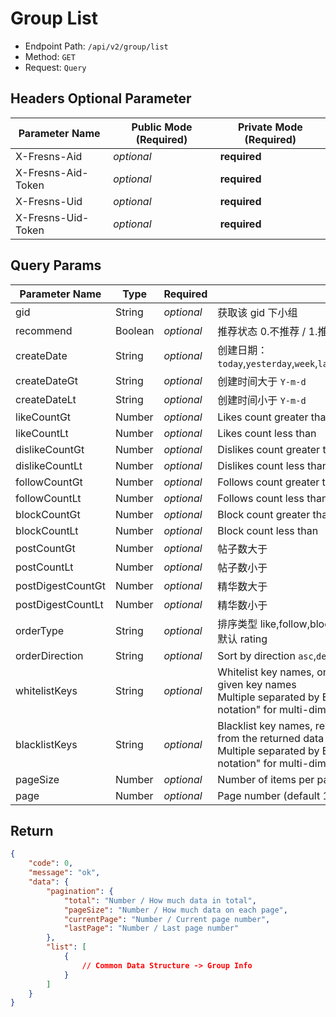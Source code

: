 # Group List

- Endpoint Path: `/api/v2/group/list`
- Method: `GET`
- Request: `Query`

## Headers Optional Parameter

| Parameter Name | Public Mode (Required) | Private Mode (Required) |
| --- | --- | --- |
| X-Fresns-Aid | *optional* | **required** |
| X-Fresns-Aid-Token | *optional* | **required** |
| X-Fresns-Uid | *optional* | **required** |
| X-Fresns-Uid-Token | *optional* | **required** |

## Query Params

| Parameter Name | Type | Required | Description |
| --- | --- | --- | --- |
| gid | String | *optional* | 获取该 gid 下小组 |
| recommend | Boolean | *optional* | 推荐状态 0.不推荐 / 1.推荐 |
| createDate | String | *optional* | 创建日期：`today`,`yesterday`,`week`,`lastWeek`,`month`,`lastMonth`,`year`,`lastYear` |
| createDateGt | String | *optional* | 创建时间大于 `Y-m-d` |
| createDateLt | String | *optional* | 创建时间小于 `Y-m-d` |
| likeCountGt | Number | *optional* | Likes count greater than |
| likeCountLt | Number | *optional* | Likes count less than |
| dislikeCountGt | Number | *optional* | Dislikes count greater than |
| dislikeCountLt | Number | *optional* | Dislikes count less than |
| followCountGt | Number | *optional* | Follows count greater than |
| followCountLt | Number | *optional* | Follows count less than |
| blockCountGt | Number | *optional* | Block count greater than |
| blockCountLt | Number | *optional* | Block count less than |
| postCountGt | Number | *optional* | 帖子数大于 |
| postCountLt | Number | *optional* | 帖子数小于 |
| postDigestCountGt | Number | *optional* | 精华数大于 |
| postDigestCountLt | Number | *optional* | 精华数小于 |
| orderType | String | *optional* | 排序类型 like,follow,block,post,postDigest,createDate,rating<br>默认 rating |
| orderDirection | String | *optional* | Sort by direction `asc`,`desc`, Default: `asc` |
| whitelistKeys | String | *optional* | Whitelist key names, only returns key-value pairs for the given key names<br>Multiple separated by English commas, supports "dot notation" for multi-dimensional arrays |
| blacklistKeys | String | *optional* | Blacklist key names, removes specified key-value pairs from the returned data<br>Multiple separated by English commas, supports "dot notation" for multi-dimensional arrays |
| pageSize | Number | *optional* | Number of items per page (default 15 items) |
| page | Number | *optional* | Page number (default 1) |

## Return

```json
{
    "code": 0,
    "message": "ok",
    "data": {
        "pagination": {
            "total": "Number / How much data in total",
            "pageSize": "Number / How much data on each page",
            "currentPage": "Number / Current page number",
            "lastPage": "Number / Last page number"
        },
        "list": [
            {
                // Common Data Structure -> Group Info
            }
        ]
    }
}
```
